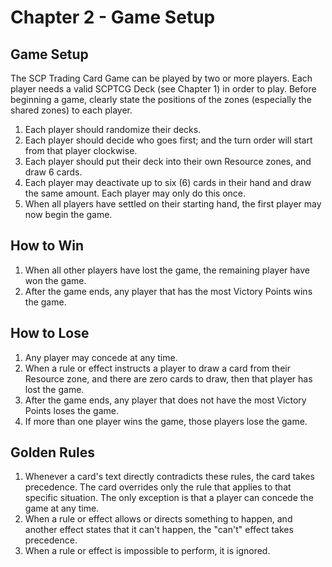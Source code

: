 Chapter 2 - Game Setup
===

Game Setup
---
The SCP Trading Card Game can be played by two or more players. Each player needs a valid SCPTCG Deck (see Chapter 1) in order to play. Before beginning a game, clearly state the positions of the zones (especially the shared zones) to each player.   
1. Each player should randomize their decks.  
2. Each player should decide who goes first; and the turn order will start from that player clockwise.  
3. Each player should put their deck into their own Resource zones, and draw 6 cards.  
4. Each player may deactivate up to six (6) cards in their hand and draw the same amount. Each player may only do this once.  
5. When all players have settled on their starting hand, the first player may now begin the game.  

How to Win
---
1. When all other players have lost the game, the remaining player have won the game.   
2. After the game ends, any player that has the most Victory Points wins the game.

How to Lose
---
1. Any player may concede at any time.  
2. When a rule or effect instructs a player to draw a card from their Resource zone, and there are zero cards to draw, then that player has lost the game.  
3. After the game ends, any player that does not have the most Victory Points loses the game.  
4. If more than one player wins the game, those players lose the game.  

Golden Rules
---
1. Whenever a card's text directly contradicts these rules, the card takes precedence. The card overrides only the rule that applies to that specific situation. The only exception is that a player can concede the game at any time.  
2. When a rule or effect allows or directs something to happen, and another effect states that it can't happen, the "can't" effect takes precedence.  
3. When a rule or effect is impossible to perform, it is ignored.  